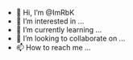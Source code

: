 - 👋 Hi, I’m @ImRbK
- 👀 I’m interested in ...
- 🌱 I’m currently learning ...
- 💞️ I’m looking to collaborate on ...
- 📫 How to reach me ...

<!---------------------------------------------------------------------------------------------------------------------------------------------------------------------------------
ImRbK/ImRbK is a ✨ special ✨ repository because its `README.md` (this file) appears on your GitHub profile.
You can click the Preview link to take a look at your changes.

<!---------------------------------------------------------------------------------------------------------------------------------------------------------------------------------

Ruben Freitas 
Trabalhos de Linguagem Java !!
Não mexer 
Fazer download no sítios necessários.

<!---------------------------------------------------------------------------------------------------------------------------------------------------------------------------------

Ruben Freitas
Java Language Works !!
Dont touch
Download from the necessary sites.
